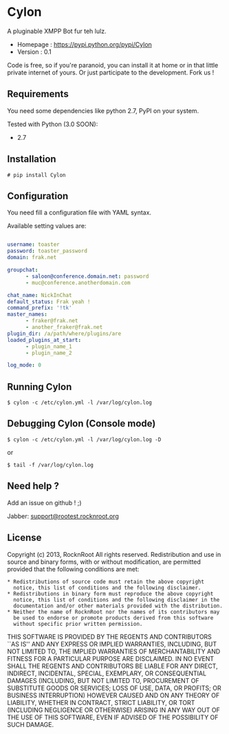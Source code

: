 # Cylon

A pluginable XMPP Bot fur teh lulz.

* Homepage : https://pypi.python.org/pypi/Cylon
* Version : 0.1

Code is free, so if you're paranoid, you can install it at home or in that little private internet
of yours. Or just participate to the development. Fork us !

## Requirements

You need some dependencies like python 2.7, PyPI on your system.

Tested with Python (3.0 SOON):

* 2.7

## Installation

    # pip install Cylon

## Configuration

You need fill a configuration file with YAML syntax.

Available setting values are:

```yaml

username: toaster
password: toaster_password
domain: frak.net

groupchat:
      - saloon@conference.domain.net: password
      - muc@conference.anotherdomain.com

chat_name: NickInChat
default_status: Frak yeah !
command_prefix: '!tk'
master_names:
      - fraker@frak.net
      - another_fraker@frak.net
plugin_dir: /a/path/where/plugins/are
loaded_plugins_at_start:
      - plugin_name_1
      - plugin_name_2

log_mode: 0

```

## Running Cylon

    $ cylon -c /etc/cylon.yml -l /var/log/cylon.log

## Debugging Cylon (Console mode)

    $ cylon -c /etc/cylon.yml -l /var/log/cylon.log -D

or

    $ tail -f /var/log/cylon.log

## Need help ?

Add an issue on github ! ;)

Jabber: support@rootest.rocknroot.org

## License

Copyright (c) 2013, RocknRoot
All rights reserved.
Redistribution and use in source and binary forms, with or without
modification, are permitted provided that the following conditions are met:

    * Redistributions of source code must retain the above copyright
      notice, this list of conditions and the following disclaimer.
    * Redistributions in binary form must reproduce the above copyright
      notice, this list of conditions and the following disclaimer in the
      documentation and/or other materials provided with the distribution.
    * Neither the name of RocknRoot nor the names of its contributors may
      be used to endorse or promote products derived from this software
      without specific prior written permission.

THIS SOFTWARE IS PROVIDED BY THE REGENTS AND CONTRIBUTORS ``AS IS'' AND ANY
EXPRESS OR IMPLIED WARRANTIES, INCLUDING, BUT NOT LIMITED TO, THE IMPLIED
WARRANTIES OF MERCHANTABILITY AND FITNESS FOR A PARTICULAR PURPOSE ARE
DISCLAIMED. IN NO EVENT SHALL THE REGENTS AND CONTRIBUTORS BE LIABLE FOR ANY
DIRECT, INDIRECT, INCIDENTAL, SPECIAL, EXEMPLARY, OR CONSEQUENTIAL DAMAGES
(INCLUDING, BUT NOT LIMITED TO, PROCUREMENT OF SUBSTITUTE GOODS OR SERVICES;
LOSS OF USE, DATA, OR PROFITS; OR BUSINESS INTERRUPTION) HOWEVER CAUSED AND
ON ANY THEORY OF LIABILITY, WHETHER IN CONTRACT, STRICT LIABILITY, OR TORT
(INCLUDING NEGLIGENCE OR OTHERWISE) ARISING IN ANY WAY OUT OF THE USE OF THIS
SOFTWARE, EVEN IF ADVISED OF THE POSSIBILITY OF SUCH DAMAGE.
